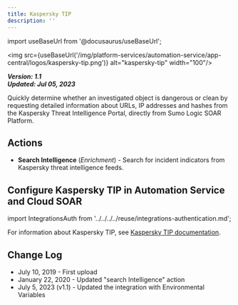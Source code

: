 ```yaml
---
title: Kaspersky TIP
description: ''
---
```

import useBaseUrl from '@docusaurus/useBaseUrl';

<img src={useBaseUrl('/img/platform-services/automation-service/app-central/logos/kaspersky-tip.png')} alt="kaspersky-tip" width="100"/>

***Version: 1.1  
Updated: Jul 05, 2023***

Quickly determine whether an investigated object is dangerous or clean by requesting detailed information about URLs, IP addresses and hashes from the Kaspersky Threat Intelligence Portal, directly from Sumo Logic SOAR Platform.

## Actions

* **Search Intelligence** (*Enrichment*) - Search for incident indicators from Kaspersky threat intelligence feeds.

## Configure Kaspersky TIP in Automation Service and Cloud SOAR

import IntegrationsAuth from '../../../../reuse/integrations-authentication.md';

<IntegrationsAuth/>

For information about Kaspersky TIP, see [Kaspersky TIP documentation](https://kaspersky-tip.readthedocs.io/en/stable/).

## Change Log

* July 10, 2019 - First upload
* January 22, 2020 - Updated "search Intelligence" action
* July 5, 2023 (v1.1) - Updated the integration with Environmental Variables
